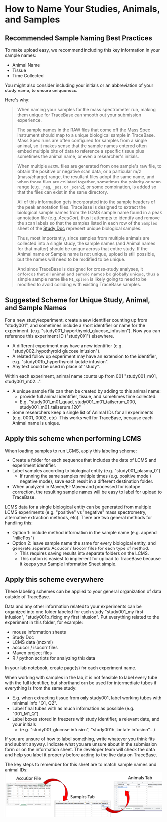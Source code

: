 <!-- markdownlint-disable MD007 -->
# How to Name Your Studies, Animals, and Samples

## Recommended Sample Naming Best Practices

To make upload easy, we recommend including this key information in your sample names:

* Animal Name
* Tissue
* Time Collected

You might also consider including your initials or an abbreviation of your study name, to ensure uniqueness.

Here's why:

> When naming your samples for the mass spectrometer run, making them unique for TraceBase can smooth out your
> submission experience.
>
> The sample names in the RAW files that come off the Mass Spec instrument should map to a unique biological sample in
> TraceBase.  Mass Spec runs are often configured for samples from a single animal, so it makes sense that the sample
> names entered often embed multiple bits of data to reference a specific tissue plus sometimes the animal name, or even
> a researcher's initials.
>
> When multiple `mzXML` files are generated from one sample's raw file, to obtain the positive or negative scan data, or
> a particular m/z (mass/charge) range, the resultant files adopt the same name, and when those files are collated
> together, sometimes the polarity or scan range (e.g. `_neg`, `_pos`, or `_scan2`), or some combination, is added so
> that the files can exist in the same directory.
>
> All of this information gets incorporated into the sample headers of the peak annotation files.  TraceBase is designed
> to extract the biological sample names from the LCMS sample name found in a peak annotation file (e.g.  _AccuCor_),
> thus it attempts to identify and remove the scan labels so that the samples listed in each row of the `Samples` sheet
> of the [Study Doc](How%20to%20Build%20a%20Submission/2%20-%20How%20to%20Fill%20In%20the%20Study%20Doc.md) represent
> unique biological samples.
>
> Thus, most importantly, since samples from multiple animals are collected into a single study, the sample names (and
> Animal names for that matter) should be unique across that entire study.  If the Animal name or Sample name is not
> unique, upload is still possible, but the names will need to be modified to be unique.
>
> And since TraceBase is designed for cross-study analyses, it enforces that all animal and sample names be globally
> unique, thus a simple sample name like `M1_spleen` is likely going to need to be modified to avoid colliding with
> existing TraceBase samples.

## Suggested Scheme for Unique Study, Animal, and Sample Names

For a new study/experiment, create a new identifier counting up from "study001", and sometimes include a short
identifier or name for the experiment. (e.g.  "study001_hyperthyroid_glucose_infusion").  Now you can reference this
experiment ID ("study001") elsewhere.

* A different experiment may have a new identifier (e.g. "study002_hypothyroid glucose infusion").
* A related follow up experiment may have an extension to the identifier, e.g.  "study001b_hyperthyroid lactate
  infusion".
* Any text could be used in place of "study".

Within each experiment, animal name counts up from 001 "study001_m01, study001_m02...".

* A unique sample file can then be created by adding to this animal name:
    * provide full animal identifier, tissue, and sometimes time collected:
    * E.g. "study001_m01_quad, study001_m01_tailserum_000, study001_m01_tailserum_120"
* Some researchers keep a single list of Animal IDs for all experiments (e.g.  0001, 0002, etc)  This works well for
  TraceBase, because each Animal name is unique.

## Apply this scheme when performing LCMS

When loading samples to run LCMS, apply this labeling scheme:

* Create a folder for each sequence that includes the date of LCMS and experiment identifier.
* Label samples according to biological entity (e.g. "study001_plasma_0")
    * If running the same samples multiple times (e.g. positive mode / negative mode), save each result in a different
      destination folder.
* When analyzed in Maven/El-Maven and processed for isotope correction, the resulting sample names will be easy to label
  for upload to TraceBase.

LCMS data for a single biological entity can be generated from multiple LCMS experiments (e.g. "positive" vs "negative"
mass spectrometry, alternative extraction methods, etc). There are two general methods for handling this:

* Option 1:  include method information in the sample name (e.g. append "hilicPos")
* Option 2: leave sample name the same for every biological entity, and generate separate Accucor / Isocorr files for
  each type of method.
    * This requires saving results into separate folders on the LCMS.
    * This option is easiest to implement for upload to TraceBase because it keeps your Sample Information Sheet simple.

## Apply this scheme everywhere

These labeling schemes can be applied to your general organization of data outside of TraceBase.

Data and any other information related to your experiments can be organized into one folder labeled for each study
"study001_my first infusion", "study001b_fixing my first infusion".  Put everything related to the experiment in this
folder, for example:

* mouse information sheets
* [Study Doc](How%20to%20Build%20a%20Submission/2%20-%20How%20to%20Fill%20In%20the%20Study%20Doc.md)
* LCMS data (mzxml)
* accucor / isocorr files
* Maven project files
* R / python scripts for analyzing this data

In your lab notebook, create page(s) for each experiment name.

When working with samples in the lab, it is not feasible to label every tube with the full identifier, but shorthand can
be used for intermediate tubes if everything is from the same study:

* E.g. when extracting tissue from only study001, label working tubes with minimal info "Q1, Q2".
* Label final tubes with as much information as possible (e.g. "001_M1_Q").
* Label boxes stored in freezers with study identifier, a relevant date, and your initials
    * (e.g. "study001_glucose infusion", "study001b_lactate infusion"...)

If you are unsure of how to label something, write whatever you think fits and submit anyway.  Indicate what you are
unsure about in the submission form or on the information sheet.  The developer team will check the data and help you
label it properly before adding to the live data on TraceBase.

The key steps to remember for this sheet are to match sample names and animal IDs:
![Diagram showing how the AccuCor files, Samples Table, and Animals Table must match](../Attachments/Sample%20Information%20Sheet%20Sketch.png)
<!-- markdownlint-enable MD007 -->
